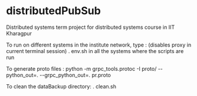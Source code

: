 # distributedPubSub
Distributed systems term project for distributed systems course in IIT Kharagpur

To run on different systems in the institute network, type : (disables proxy in current terminal session)
. env.sh
in all the systems where the scripts are run

To generate proto files : 
python -m grpc_tools.protoc -I proto/ --python_out=. --grpc_python_out=. pr.proto

To clean the dataBackup directory:
. clean.sh
